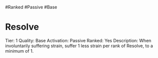 #Ranked
#Passive
#Base

# Resolve
Tier: 1
Quality: Base
Activation: Passive
Ranked: Yes
Description: When involuntarily suffering strain, suffer 1 less strain per rank of Resolve, to a minimum of 1.